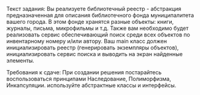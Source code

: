 Текст задания:
Вы реализуете библиотечный реестр - абстракция предназначенная для описания библиотечного фонда муниципалитета вашего города. 
В этом фонде хранятся разные объекты: книги, журналы, письма, микрофильмы и т.д.
Также вам необходимо будет реализовать сервис обеспечивающий поиск среди всех объектов по инвентарному номеру и/или автору. 
Ваш main класс должен инициализировать реестр (генерировать экземпляры объектов), инициализировать сервис поиска и выводить на экран найденные элементы.

Требования к сдаче: 
При создании решения постарайтесь воспользоваться принципами Наследование, Полиморфизма, Инкапсуляции. используйте абстрактные классы и интерфейсы.
